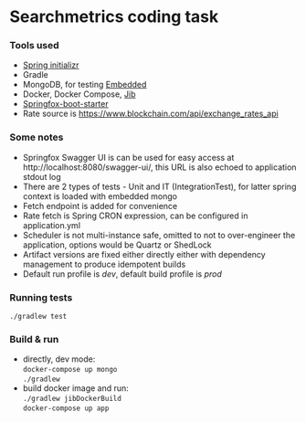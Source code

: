 # Searchmetrics coding task

### Tools used

* [Spring initializr](https://start.spring.io/#!type=gradle-project&language=java&platformVersion=2.3.9.RELEASE&packaging=jar&jvmVersion=11&groupId=com.searchmetrics&artifactId=codingtask&name=codingtask&description=Searchmetrics%20coding%20task&packageName=com.searchmetrics.codingtask&dependencies=flapdoodle-mongo,data-mongodb,web)
* Gradle
* MongoDB, for testing [Embedded](https://github.com/flapdoodle-oss/de.flapdoodle.embed.mongo)
* Docker, Docker Compose, [Jib](https://github.com/GoogleContainerTools/jib)
* [Springfox-boot-starter](https://github.com/springfox/springfox)
* Rate source is https://www.blockchain.com/api/exchange_rates_api


### Some notes

* Springfox Swagger UI is can be used for easy access at http://localhost:8080/swagger-ui/, this URL is also echoed to application stdout log
* There are 2 types of tests - Unit and IT (IntegrationTest), for latter spring context is loaded with embedded mongo
* Fetch endpoint is added for convenience
* Rate fetch is Spring CRON expression, can be configured in application.yml
* Scheduler is not multi-instance safe, omitted to not to over-engineer the application, options would be Quartz or ShedLock
* Artifact versions are fixed either directly either with dependency management to produce idempotent builds
* Default run profile is *dev*, default build profile is *prod*

### Running tests

`./gradlew test`

### Build & run

* directly, dev mode:  
  `docker-compose up mongo`  
  `./gradlew`
* build docker image and run:  
  `./gradlew jibDockerBuild`  
  `docker-compose up app`